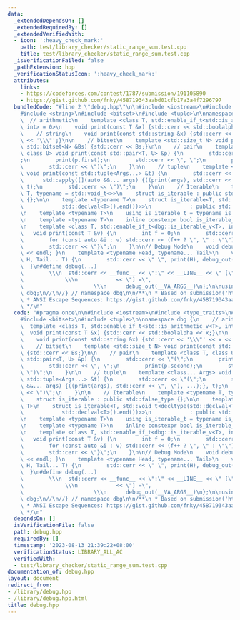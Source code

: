 ```yaml
---
data:
  _extendedDependsOn: []
  _extendedRequiredBy: []
  _extendedVerifiedWith:
  - icon: ':heavy_check_mark:'
    path: test/library_checker/static_range_sum.test.cpp
    title: test/library_checker/static_range_sum.test.cpp
  _isVerificationFailed: false
  _pathExtension: hpp
  _verificationStatusIcon: ':heavy_check_mark:'
  attributes:
    links:
    - https://codeforces.com/contest/1787/submission/191105890
    - https://gist.github.com/fnky/458719343aabd01cfb17a3a4f7296797
  bundledCode: "#line 2 \"debug.hpp\"\n\n#include <iostream>\n#include <type_traits>\n\
    #include <string>\n#include <bitset>\n#include <tuple>\n\nnamespace dbg {\n  \
    \  // arithmetic\n    template <class T, std::enable_if_t<std::is_arithmetic_v<T>,\
    \ int> = 0>\n    void print(const T &x) {std::cerr << std::boolalpha << x;}\n\n\
    \    // string\n    void print(const std::string &x) {std::cerr << '\\\"' << x\
    \ << '\\\"';}\n\n    // bitset\n    template <std::size_t N> void print(const\
    \ std::bitset<N> &Bs) {std::cerr << Bs;}\n\n    // pair\n    template <class T,\
    \ class U> void print(const std::pair<T, U> &p) {\n        std::cerr << \"(\"\
    ;\n        print(p.first);\n        std::cerr << \", \";\n        print(p.second);\n\
    \        std::cerr << \")\";\n    }\n\n    // tuple\n    template <class... Args>\
    \ void print(const std::tuple<Args...> &t) {\n        std::cerr << \"(\";\n  \
    \      std::apply([](auto &&... args) {((print(args), std::cerr << \", \"), ...);},\
    \ t);\n        std::cerr << \")\";\n    }\n\n    // Iterable\n    template <typename\
    \ T, typename = std::void_t<>>\n    struct is_iterable : public std::false_type\
    \ {};\n\n    template <typename T>\n    struct is_iterable<T, std::void_t<decltype(std::declval<T>().begin(),\n\
    \            std::declval<T>().end())>>\n            : public std::true_type {};\n\
    \n    template <typename T>\n    using is_iterable_t = typename is_iterable<T>::type;\n\
    \n    template <typename T>\n    inline constexpr bool is_iterable_v = is_iterable<T>::value;\n\
    \n    template <class T, std::enable_if_t<dbg::is_iterable_v<T>, int> = 0>\n \
    \   void print(const T &v) {\n        int f = 0;\n        std::cerr << '{';\n\
    \        for (const auto &i : v) std::cerr << (f++ ? \", \" : \"\"), print(i);\n\
    \        std::cerr << \"}\";\n    }\n\n// Debug Mode\n    void debug_out() { std::cerr\
    \ << endl; }\n    template <typename Head, typename... Tail>\n    void debug_out(Head\
    \ H, Tail... T) {\n        std::cerr << \" \", print(H), debug_out(T...);\n  \
    \  }\n#define debug(...)                                                     \
    \        \\\n  std::cerr << __func__ << \":\" << __LINE__ << \" [\" << #__VA_ARGS__\
    \             \\\n            << \"] =\",                                    \
    \                      \\\n      debug_out(__VA_ARGS__)\n};\n\nusing namespace\
    \ dbg;\n//\n//} // namespace dbg\n\n/**\n * Based on submission('https://codeforces.com/contest/1787/submission/191105890')\n\
    \ * ANSI Escape Sequences: https://gist.github.com/fnky/458719343aabd01cfb17a3a4f7296797\n\
    \ */\n"
  code: "#pragma once\n\n#include <iostream>\n#include <type_traits>\n#include <string>\n\
    #include <bitset>\n#include <tuple>\n\nnamespace dbg {\n    // arithmetic\n  \
    \  template <class T, std::enable_if_t<std::is_arithmetic_v<T>, int> = 0>\n  \
    \  void print(const T &x) {std::cerr << std::boolalpha << x;}\n\n    // string\n\
    \    void print(const std::string &x) {std::cerr << '\\\"' << x << '\\\"';}\n\n\
    \    // bitset\n    template <std::size_t N> void print(const std::bitset<N> &Bs)\
    \ {std::cerr << Bs;}\n\n    // pair\n    template <class T, class U> void print(const\
    \ std::pair<T, U> &p) {\n        std::cerr << \"(\";\n        print(p.first);\n\
    \        std::cerr << \", \";\n        print(p.second);\n        std::cerr <<\
    \ \")\";\n    }\n\n    // tuple\n    template <class... Args> void print(const\
    \ std::tuple<Args...> &t) {\n        std::cerr << \"(\";\n        std::apply([](auto\
    \ &&... args) {((print(args), std::cerr << \", \"), ...);}, t);\n        std::cerr\
    \ << \")\";\n    }\n\n    // Iterable\n    template <typename T, typename = std::void_t<>>\n\
    \    struct is_iterable : public std::false_type {};\n\n    template <typename\
    \ T>\n    struct is_iterable<T, std::void_t<decltype(std::declval<T>().begin(),\n\
    \            std::declval<T>().end())>>\n            : public std::true_type {};\n\
    \n    template <typename T>\n    using is_iterable_t = typename is_iterable<T>::type;\n\
    \n    template <typename T>\n    inline constexpr bool is_iterable_v = is_iterable<T>::value;\n\
    \n    template <class T, std::enable_if_t<dbg::is_iterable_v<T>, int> = 0>\n \
    \   void print(const T &v) {\n        int f = 0;\n        std::cerr << '{';\n\
    \        for (const auto &i : v) std::cerr << (f++ ? \", \" : \"\"), print(i);\n\
    \        std::cerr << \"}\";\n    }\n\n// Debug Mode\n    void debug_out() { std::cerr\
    \ << endl; }\n    template <typename Head, typename... Tail>\n    void debug_out(Head\
    \ H, Tail... T) {\n        std::cerr << \" \", print(H), debug_out(T...);\n  \
    \  }\n#define debug(...)                                                     \
    \        \\\n  std::cerr << __func__ << \":\" << __LINE__ << \" [\" << #__VA_ARGS__\
    \             \\\n            << \"] =\",                                    \
    \                      \\\n      debug_out(__VA_ARGS__)\n};\n\nusing namespace\
    \ dbg;\n//\n//} // namespace dbg\n\n/**\n * Based on submission('https://codeforces.com/contest/1787/submission/191105890')\n\
    \ * ANSI Escape Sequences: https://gist.github.com/fnky/458719343aabd01cfb17a3a4f7296797\n\
    \ */\n"
  dependsOn: []
  isVerificationFile: false
  path: debug.hpp
  requiredBy: []
  timestamp: '2023-08-13 21:39:22+08:00'
  verificationStatus: LIBRARY_ALL_AC
  verifiedWith:
  - test/library_checker/static_range_sum.test.cpp
documentation_of: debug.hpp
layout: document
redirect_from:
- /library/debug.hpp
- /library/debug.hpp.html
title: debug.hpp
---
```

